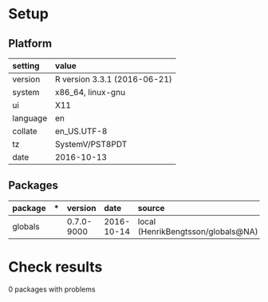 # Setup

## Platform

|setting  |value                        |
|:--------|:----------------------------|
|version  |R version 3.3.1 (2016-06-21) |
|system   |x86_64, linux-gnu            |
|ui       |X11                          |
|language |en                           |
|collate  |en_US.UTF-8                  |
|tz       |SystemV/PST8PDT              |
|date     |2016-10-13                   |

## Packages

|package |*  |version    |date       |source                             |
|:-------|:--|:----------|:----------|:----------------------------------|
|globals |   |0.7.0-9000 |2016-10-14 |local (HenrikBengtsson/globals@NA) |

# Check results

0 packages with problems




